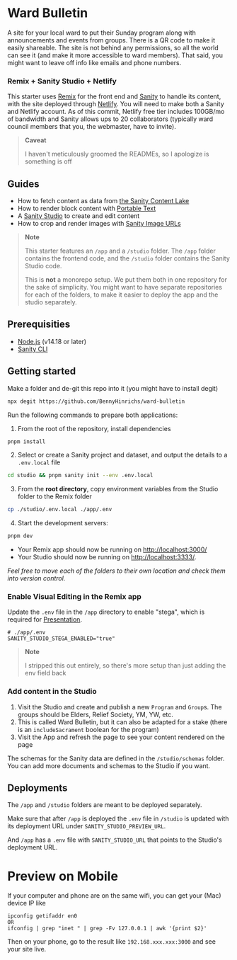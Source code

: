 # Ward Bulletin

A site for your local ward to put their Sunday program along with announcements and events from groups. There is a QR code to make it easily shareable. The site is not behind any permissions, so all the world can see it (and make it more accessible to ward members). That said, you might want to leave off info like emails and phone numbers.

### Remix + Sanity Studio + Netlify

This starter uses [Remix](https://remix.run/) for the front end and [Sanity](https://sanity.io/) to handle its content, with the site deployed through [Netlify](https://www.netlify.com/). You will need to make both a Sanity and Netlify account. As of this commit, Netlify free tier includes 100GB/mo of bandwidth and Sanity allows ups to 20 collaborators (typically ward council members that you, the webmaster, have to invite).

> **Caveat**
>
> I haven't meticulously groomed the READMEs, so I apologize is something is off

## Guides

- How to fetch content as data from [the Sanity Content Lake](https://www.sanity.io/docs/datastore)
- How to render block content with [Portable Text](https://www.sanity.io/docs/presenting-block-text)
- A [Sanity Studio](https://www.sanity.io/docs/sanity-studio) to create and edit content
- How to crop and render images with [Sanity Image URLs](https://www.sanity.io/docs/image-url)

> **Note**
>
> This starter features an `/app` and a `/studio` folder. The `/app` folder contains the frontend code, and the `/studio` folder contains the Sanity Studio code.
>
> This is **not** a monorepo setup. We put them both in one repository for the sake of simplicity. You might want to have separate repositories for each of the folders, to make it easier to deploy the app and the studio separately.

## Prerequisities

- [Node.js](https://nodejs.org/en/) (v14.18 or later)
- [Sanity CLI](https://www.sanity.io/docs/getting-started-with-sanity-cli)

## Getting started

Make a folder and de-git this repo into it (you might have to install degit)

```sh
npx degit https://github.com/BennyHinrichs/ward-bulletin
```

Run the following commands to prepare both applications:

1. From the root of the repository, install dependencies

```sh
pnpm install
```

2. Select or create a Sanity project and dataset, and output the details to a `.env.local` file

```sh
cd studio && pnpm sanity init --env .env.local
```

3. From the **root directory**, copy environment variables from the Studio folder to the Remix folder

```sh
cp ./studio/.env.local ./app/.env
```

4.  Start the development servers:

```sh
pnpm dev
```

- Your Remix app should now be running on [http://localhost:3000/](http://localhost:3000/)
- Your Studio should now be running on [http://localhost:3333/](http://localhost:3333/).

_Feel free to move each of the folders to their own location and check them into version control._

### Enable Visual Editing in the Remix app

Update the `.env` file in the `/app` directory to enable "stega", which is required for [Presentation](https://www.sanity.io/docs/presentation).

```
# ./app/.env
SANITY_STUDIO_STEGA_ENABLED="true"
```

> **Note**
>
> I stripped this out entirely, so there's more setup than just adding the env field back

### Add content in the Studio

1. Visit the Studio and create and publish a new `Program` and `Group`s. The groups should be Elders, Relief Society, YM, YW, etc.
1. This is called Ward Bulletin, but it can also be adapted for a stake (there is an `includeSacrament` boolean for the program)
1. Visit the App and refresh the page to see your content rendered on the page

The schemas for the Sanity data are defined in the `/studio/schemas` folder. You can add more documents and schemas to the Studio if you want.

## Deployments

The `/app` and `/studio` folders are meant to be deployed separately.

Make sure that after `/app` is deployed the `.env` file in `/studio` is updated with its deployment URL under `SANITY_STUDIO_PREVIEW_URL`.

And `/app` has a `.env` file with `SANITY_STUDIO_URL` that points to the Studio's deployment URL.

# Preview on Mobile

If your computer and phone are on the same wifi, you can get your (Mac) device IP like

```
ipconfig getifaddr en0
OR
ifconfig | grep "inet " | grep -Fv 127.0.0.1 | awk '{print $2}'
```

Then on your phone, go to the result like `192.168.xxx.xxx:3000` and see your site live.
